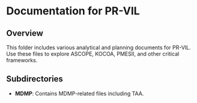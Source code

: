 # Documentation for PR-VIL

## Overview
This folder includes various analytical and planning documents for PR-VIL. Use these files to explore ASCOPE, KOCOA, PMESII, and other critical frameworks.

## Subdirectories
- **MDMP**: Contains MDMP-related files including TAA.
